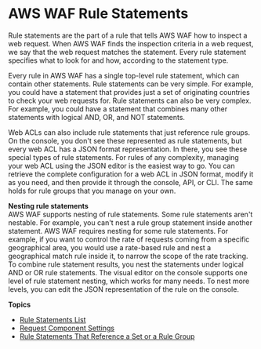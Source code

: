 # AWS WAF Rule Statements<a name="waf-rule-statements"></a>

Rule statements are the part of a rule that tells AWS WAF how to inspect a web request\. When AWS WAF finds the inspection criteria in a web request, we say that the web request matches the statement\. Every rule statement specifies what to look for and how, according to the statement type\. 

Every rule in AWS WAF has a single top\-level rule statement, which can contain other statements\. Rule statements can be very simple\. For example, you could have a statement that provides just a set of originating countries to check your web requests for\. Rule statements can also be very complex\. For example, you could have a statement that combines many other statements with logical AND, OR, and NOT statements\. 

Web ACLs can also include rule statements that just reference rule groups\. On the console, you don't see these represented as rule statements, but every web ACL has a JSON format representation\. In there, you see these special types of rule statements\. For rules of any complexity, managing your web ACL using the JSON editor is the easiest way to go\. You can retrieve the complete configuration for a web ACL in JSON format, modify it as you need, and then provide it through the console, API, or CLI\. The same holds for rule groups that you manage on your own\.

**Nesting rule statements**  
AWS WAF supports nesting of rule statements\. Some rule statements aren't nestable\. For example, you can't nest a rule group statement inside another statement\. AWS WAF requires nesting for some rule statements\. For example, if you want to control the rate of requests coming from a specific geographical area, you would use a rate\-based rule and nest a geographical match rule inside it, to narrow the scope of the rate tracking\. To combine rule statement results, you nest the statements under logical AND or OR rule statements\. The visual editor on the console supports one level of rule statement nesting, which works for many needs\. To nest more levels, you can edit the JSON representation of the rule on the console\. 

**Topics**
+ [Rule Statements List](waf-rule-statements-list.md)
+ [Request Component Settings](waf-rule-statement-fields.md)
+ [Rule Statements That Reference a Set or a Rule Group](waf-rule-statement-reusable-entities.md)